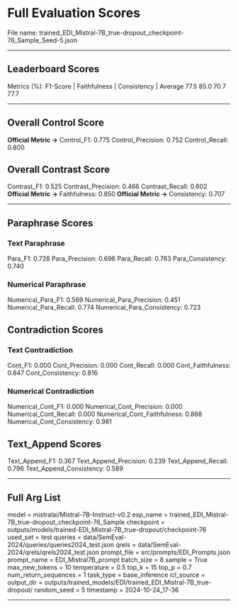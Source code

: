 # Full Evaluation Scores

File name: trained_EDI_Mistral-7B_true-dropout_checkpoint-76_Sample_Seed-5.json


---

## Leaderboard Scores

Metrics (%): F1-Score | Faithfulness | Consistency | Average
                77.5        85.0          70.7        77.7

---

## Overall Control Score

**Official Metric ->** Control_F1: 0.775
Control_Precision: 0.752
Control_Recall: 0.800

## Overall Contrast Score

Contrast_F1: 0.525
Contrast_Precision: 0.466
Contrast_Recall: 0.602
**Official Metric ->** Faithfulness: 0.850
**Official Metric ->** Consistency: 0.707

---


## Paraphrase Scores


### Text Paraphrase

Para_F1: 0.728
Para_Precision: 0.696
Para_Recall: 0.763
Para_Consistency: 0.740


### Numerical Paraphrase

Numerical_Para_F1: 0.569
Numerical_Para_Precision: 0.451
Numerical_Para_Recall: 0.774
Numerical_Para_Consistency: 0.723


## Contradiction Scores


### Text Contradiction

Cont_F1: 0.000
Cont_Precision: 0.000
Cont_Recall: 0.000
Cont_Faithfulness: 0.847
Cont_Consistency: 0.816


### Numerical Contradiction

Numerical_Cont_F1: 0.000
Numerical_Cont_Precision: 0.000
Numerical_Cont_Recall: 0.000
Numerical_Cont_Faithfulness: 0.868
Numerical_Cont_Consistency: 0.981


## Text_Append Scores

Text_Append_F1: 0.367
Text_Append_Precision: 0.239
Text_Append_Recall: 0.796
Text_Append_Consistency: 0.589

---

## Full Arg List

model = mistralai/Mistral-7B-Instruct-v0.2
exp_name = trained_EDI_Mistral-7B_true-dropout_checkpoint-76_Sample
checkpoint = outputs/models/trained-EDI_Mistral-7B_true-dropout/checkpoint-76
used_set = test
queries = data/SemEval-2024/queries/queries2024_test.json
qrels = data/SemEval-2024/qrels/qrels2024_test.json
prompt_file = src/prompts/EDI_Prompts.json
prompt_name = EDI_Mistral7B_prompt
batch_size = 8
sample = True
max_new_tokens = 10
temperature = 0.5
top_k = 15
top_p = 0.7
num_return_sequences = 1
task_type = base_inference
icl_source = 
output_dir = outputs/trained_models/EDI/trained_EDI_Mistral-7B_true-dropout/
random_seed = 5
timestamp = 2024-10-24_17-36

---

